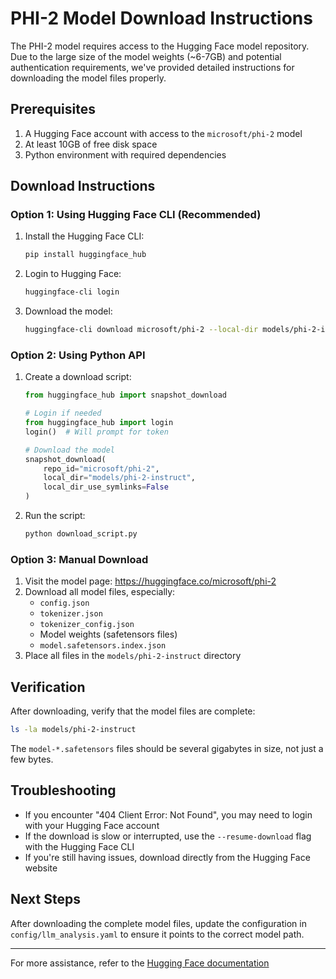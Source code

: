 # PHI-2 Model Download Instructions

The PHI-2 model requires access to the Hugging Face model repository. Due to the large size of the model weights (~6-7GB) and potential authentication requirements, we've provided detailed instructions for downloading the model files properly.

## Prerequisites

1. A Hugging Face account with access to the `microsoft/phi-2` model
2. At least 10GB of free disk space
3. Python environment with required dependencies

## Download Instructions

### Option 1: Using Hugging Face CLI (Recommended)

1. Install the Hugging Face CLI:
   ```bash
   pip install huggingface_hub
   ```

2. Login to Hugging Face:
   ```bash
   huggingface-cli login
   ```

3. Download the model:
   ```bash
   huggingface-cli download microsoft/phi-2 --local-dir models/phi-2-instruct --local-dir-use-symlinks False
   ```

### Option 2: Using Python API

1. Create a download script:
   ```python
   from huggingface_hub import snapshot_download
   
   # Login if needed
   from huggingface_hub import login
   login()  # Will prompt for token
   
   # Download the model
   snapshot_download(
       repo_id="microsoft/phi-2",
       local_dir="models/phi-2-instruct",
       local_dir_use_symlinks=False
   )
   ```

2. Run the script:
   ```bash
   python download_script.py
   ```

### Option 3: Manual Download

1. Visit the model page: https://huggingface.co/microsoft/phi-2
2. Download all model files, especially:
   - `config.json`
   - `tokenizer.json`
   - `tokenizer_config.json`
   - Model weights (safetensors files)
   - `model.safetensors.index.json`
3. Place all files in the `models/phi-2-instruct` directory

## Verification

After downloading, verify that the model files are complete:

```bash
ls -la models/phi-2-instruct
```

The `model-*.safetensors` files should be several gigabytes in size, not just a few bytes.

## Troubleshooting

- If you encounter "404 Client Error: Not Found", you may need to login with your Hugging Face account
- If the download is slow or interrupted, use the `--resume-download` flag with the Hugging Face CLI
- If you're still having issues, download directly from the Hugging Face website

## Next Steps

After downloading the complete model files, update the configuration in `config/llm_analysis.yaml` to ensure it points to the correct model path.

---

For more assistance, refer to the [Hugging Face documentation](https://huggingface.co/docs/huggingface_hub/guides/download)